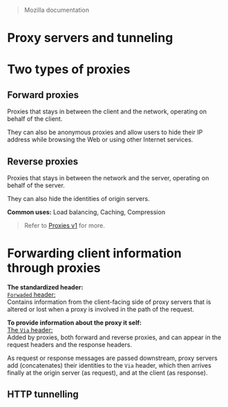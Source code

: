 > Mozilla documentation
# Proxy servers and tunneling

# Two types of proxies
## Forward proxies
Proxies that stays in between the client and the network, operating on behalf of the client.

They can also be anonymous proxies and allow users to hide their IP address while browsing the Web or using other Internet services.

## Reverse proxies
Proxies that stays in between the network and the server, operating on behalf of the server.

They can also hide the identities of origin servers.

**Common uses:** Load balancing, Caching, Compression

> Refer to [Proxies v1](./Proxies-v1.md) for more.

# Forwarding client information through proxies

**The standardized header:** \
<u>`Forwaded` header:</u>\
Contains information from the client-facing side of proxy servers that is altered or lost when a proxy is involved in the path of the request.

**To provide information about the proxy it self:**\
<u>The `Via` header:</u>\
Added by proxies, both forward and reverse proxies, and can appear in the request headers and the response headers.

As request or response messages are passed downstream, proxy servers add (concatenates) their identities to the `Via` header, which then arrives finally at the origin server (as request), and at the client (as response).

## HTTP tunnelling
